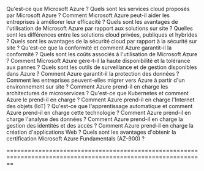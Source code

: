 Qu'est-ce que Microsoft Azure ?
Quels sont les services cloud proposés par Microsoft Azure ?
Comment Microsoft Azure peut-il aider les entreprises à améliorer leur efficacité ?
Quels sont les avantages de l'utilisation de Microsoft Azure par rapport aux solutions sur site ?
Quelles sont les différences entre les solutions cloud privées, publiques et hybrides ?
Quels sont les avantages de la sécurité cloud par rapport à la sécurité sur site ?
Qu'est-ce que la conformité et comment Azure garantit-il la conformité ?
Quels sont les coûts associés à l'utilisation de Microsoft Azure ?
Comment Microsoft Azure gère-t-il la haute disponibilité et la tolérance aux pannes ?
Quels sont les outils de surveillance et de gestion disponibles dans Azure ?
Comment Azure garantit-il la protection des données ?
Comment les entreprises peuvent-elles migrer vers Azure à partir d'un environnement sur site ?
Comment Azure prend-il en charge les architectures de microservices ?
Qu'est-ce que Kubernetes et comment Azure le prend-il en charge ?
Comment Azure prend-il en charge l'Internet des objets (IoT) ?
Qu'est-ce que l'apprentissage automatique et comment Azure prend-il en charge cette technologie ?
Comment Azure prend-il en charge l'analyse des données ?
Comment Azure prend-il en charge la gestion des identités et des accès ?
Comment Azure prend-il en charge la création d'applications Web ?
Quels sont les avantages d'obtenir la certification Microsoft Azure Fundamentals (AZ-900) ?



==============================================================================================================
